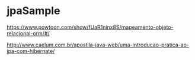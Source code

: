 # jpaSample


https://www.powtoon.com/show/fUaR1ninx8S/mapeamento-objeto-relacional-orm/#/

http://www.caelum.com.br/apostila-java-web/uma-introducao-pratica-ao-jpa-com-hibernate/
